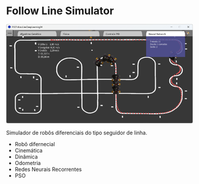 # Follow Line Simulator

![PSO Follow Line Deep Learning Simulator](https://github.com/Jakson-Almeida/Follow-Line-Simulator/blob/main/data/images/PSOFollowLineDeepLearning04.png)

Simulador de robôs diferenciais do tipo seguidor de linha.

- Robô difernecial
- Cinemática
- Dinâmica
- Odometria
- Redes Neurais Recorrentes
- PSO

